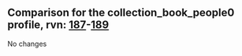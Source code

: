 ## Comparison for the collection_book_people0 profile, rvn: [187](https://github.com/PRO100KatYT/FortniteProfileRevisions/tree/main/profiles/collection_book_people0/187%20collection_book_people0.json)-[189](https://github.com/PRO100KatYT/FortniteProfileRevisions/tree/main/profiles/collection_book_people0/189%20collection_book_people0.json)

No changes
